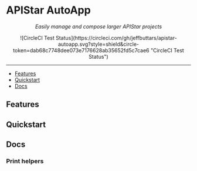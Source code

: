 
<p align='center'>
    <H1> APIStar AutoApp </H1>
</p>
<p align='center'>
    <em>Easily manage and compose larger APIStar projects</em>
</p>
<p align='center'>
    ![CircleCI Test Status](https://circleci.com/gh/jeffbuttars/apistar-autoapp.svg?style=shield&circle-token=dab68c7748dee073e7176628ab35652fd5c7cae6 "CircleCI Test Status")
</p>


---


* [Features](#features)
* [Quickstart](#quickstart)
* [Docs](#docs)


## Features


## Quickstart


## Docs


### Print helpers
